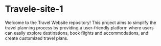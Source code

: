 # Travele-site-1
Welcome to the Travel Website repository! This project aims to simplify the travel planning process by providing a user-friendly platform where users can easily explore destinations, book flights and accommodations, and create customized travel plans.
